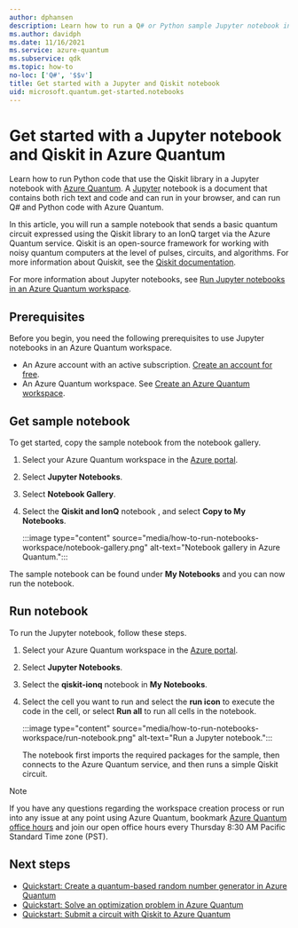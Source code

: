 ```yaml
---
author: dphansen
description: Learn how to run a Q# or Python sample Jupyter notebook in an Azure Quantum workspace.
ms.author: davidph
ms.date: 11/16/2021
ms.service: azure-quantum
ms.subservice: qdk
ms.topic: how-to
no-loc: ['Q#', '$$v']
title: Get started with a Jupyter and Qiskit notebook
uid: microsoft.quantum.get-started.notebooks
---
```


# Get started with a Jupyter notebook and Qiskit in Azure Quantum

Learn how to run Python code that use the Qiskit library in a Jupyter notebook with [Azure Quantum](xref:microsoft.quantum.azure-quantum-overview). A [Jupyter](https://jupyter.org/) notebook is a document that contains both rich text and code and can run in your browser, and can run Q# and Python code with Azure Quantum.

In this article, you will run a sample notebook that sends a basic quantum circuit expressed using the Qiskit library to an IonQ target via the Azure Quantum service. Qiskit is an open-source framework for working with noisy quantum computers at the level of pulses, circuits, and algorithms. For more information about Quiskit, see the [Qiskit documentation](https://qiskit.org/documentation/intro_tutorial1.html).

For more information about Jupyter notebooks, see [Run Jupyter notebooks in an Azure Quantum workspace](xref:microsoft.quantum.how-to.notebooks).

## Prerequisites

Before you begin, you need the following prerequisites to use Jupyter notebooks in an Azure Quantum workspace.

- An Azure account with an active subscription. [Create an account for free](https://azure.microsoft.com/free/?WT.mc_id=A261C142F).
- An Azure Quantum workspace. See [Create an Azure Quantum workspace](xref:microsoft.quantum.how-to.workspace).

## Get sample notebook

To get started, copy the sample notebook from the notebook gallery.

1. Select your Azure Quantum workspace in the [Azure portal](https://portal.azure.com).
1. Select **Jupyter Notebooks**.
1. Select **Notebook Gallery**.
1. Select the **Qiskit and IonQ** notebook , and select **Copy to My Notebooks**.

    :::image type="content" source="media/how-to-run-notebooks-workspace/notebook-gallery.png" alt-text="Notebook gallery in Azure Quantum.":::

The sample notebook can be found under **My Notebooks** and you can now run the notebook.

## Run notebook

To run the Jupyter notebook, follow these steps.

1. Select your Azure Quantum workspace in the [Azure portal](https://portal.azure.com).
1. Select **Jupyter Notebooks**.
1. Select the **qiskit-ionq** notebook in **My Notebooks**.
1. Select the cell you want to run and select the **run icon** to execute the code in the cell, or select **Run all** to run all cells in the notebook.

    :::image type="content" source="media/how-to-run-notebooks-workspace/run-notebook.png" alt-text="Run a Jupyter notebook.":::

    The notebook first imports the required packages for the sample, then connects to the Azure Quantum service, and then runs a simple Qiskit circuit.

> [!NOTE]
> If you have any questions regarding the workspace creation process or run into any issue at any point using Azure Quantum, bookmark [Azure Quantum office hours](https://aka.ms/AQ/OfficeHours) and join our open office hours every Thursday 8∶30 AM Pacific Standard Time zone (PST).

## Next steps

- [Quickstart: Create a quantum-based random number generator in Azure Quantum](xref:microsoft.quantum.quickstarts.computing)
- [Quickstart: Solve an optimization problem in Azure Quantum](xref:microsoft.quantum.quickstarts.optimization.qio)
- [Quickstart: Submit a circuit with Qiskit to Azure Quantum](xref:microsoft.quantum.quickstarts.computing.qiskit)

